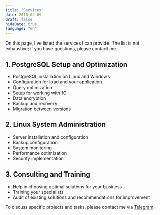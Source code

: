 ```yaml
---
title: "Services"
date: 2016-02-09
draft: false
hideDate: true
language: "en"
---
```


On this page, I've listed the services I can provide. The list is not exhaustive; if you have questions, please contact me.

## 1. PostgreSQL Setup and Optimization

* PostgreSQL installation on Linux and Windows
* Configuration for load and your application
* Query optimization
* Setup for working with 1C
* Data encryption
* Backup and recovery
* Migration between versions

## 2. Linux System Administration

* Server installation and configuration
* Backup configuration
* System monitoring
* Performance optimization
* Security implementation

## 3. Consulting and Training

* Help in choosing optimal solutions for your business
* Training your specialists
* Audit of existing solutions and recommendations for improvement

To discuss specific projects and tasks, please contact me via [Telegram](https://t.me/SergeySokolov).